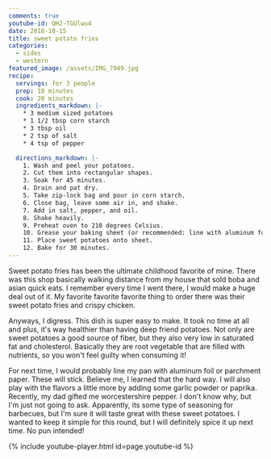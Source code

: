 ```yaml
---
comments: true
youtube-id: QH2-TGUlwu4
date: 2018-10-15
title: sweet potato fries
categories:
  - sides
  - western
featured_image: /assets/IMG_7949.jpg
recipe:
  servings: for 3 people
  prep: 10 minutes
  cook: 20 minutes
  ingredients_markdown: |-
    * 3 medium sized potatoes
    * 1 1/2 tbsp corn starch
    * 3 tbsp oil
    * 2 tsp of salt
    * 4 tsp of pepper

  directions_markdown: |-
    1. Wash and peel your potatoes.
    2. Cut them into rectangular shapes.
    3. Soak for 45 minutes.
    4. Drain and pat dry.
    5. Take zip-lock bag and pour in corn starch.
    6. Close bag, leave some air in, and shake.
    7. Add in salt, pepper, and oil.
    8. Shake heavily.
    9. Preheat oven to 210 degrees Celsius.
    10. Grease your baking sheet (or recommended: line with aluminum foil).
    11. Place sweet potatoes onto sheet.
    12. Bake for 30 minutes.
---
```

Sweet potato fries has been the ultimate childhood favorite of mine. There was this shop basically walking distance from my house that sold boba and asian quick eats. I remember every time I went there, I would make a huge deal out of it. My favorite favorite favorite thing to order there was their sweet potato fries and crispy chicken.

Anyways, I digress. This dish is super easy to make. It took no time at all and plus, it's way healthier than having deep friend potatoes. Not only are sweet potatoes a good source of fiber, but they also very low in saturated fat and cholesterol. Basically they are root vegetable that are filled with nutrients, so you won't feel guilty when consuming it!

For next time, I would probably line my pan with aluminum foil or parchment paper. These will stick. Believe me, I learned that the hard way. I will also play with the flavors a little more by adding some garlic powder or paprika. Recently, my dad gifted me worcestershire pepper. I don't know why, but I'm just not going to ask. Apparently, its some type of seasoning for barbecues, but I'm sure it will taste great with these sweet potatoes. I wanted to keep it simple for this round, but I will definitely spice it up next time. No pun intended!

{% include youtube-player.html id=page.youtube-id %}
